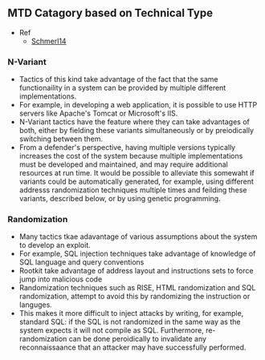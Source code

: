 ## MTD Catagory based on Technical Type

- Ref
  - [Schmerl14](http://www.cs.cmu.edu/~garlan/publications/CMU-ISR-14-109.pdf)

### N-Variant
- Tactics of this kind take advantage of the fact that the same functionaility in a system can be provided by multiple different implementations. 
- For example, in developing a web application, it is possible to use HTTP servers like Apache's Tomcat or Microsoft's IIS.
- N-Variant tactics have the feature where they can take advantages of both, either by fielding these variants simultaneously or by preiodically switching between them.
- From a defender's perspective, having multiple versions typically increases the cost of the system because multiple implementations must be developed and maintained, and may require additional resources at run time. It would be possible to alleviate this somewaht if variants could be automatically generated, for example, using different addresss randomization techniques multiple times and feilding these variants, described below, or by using genetic programming. 

### Randomization
- Many tactics tkae adavantage of various assumptions about the system to develop an exploit. 
- For example, SQL injection techniques take advantage of knowledge of SQL language and query conventions
- Rootkit take advantage of address layout and instructions sets to force jump into malicious code
- Randomization techniques such as RISE, HTML randomization and SQL randomization, attempt to avoid this by randomizing the instruction or languges.
- This makes it more difficult to inject attacks by writing, for example, standard SQL: if the SQL is not randomized in the same way as the system expects it will not compile as SQL. Furthermore, re-randomization can be done peroidically to invalidate any reconnaissaance that an attacker may have successfully performed.
